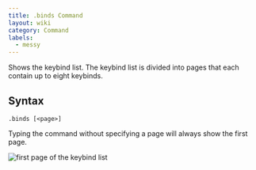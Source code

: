 ```yaml
---
title: .binds Command
layout: wiki
category: Command
labels:
  - messy
---
```

Shows the keybind list. The keybind list is divided into pages that each contain up to eight keybinds.

## Syntax
`.binds [<page>]`

Typing the command without specifying a page will always show the first page.

![first page of the keybind list](https://cloud.githubusercontent.com/assets/10100202/8272975/aee13d66-1859-11e5-912f-98d4e200f000.png)
